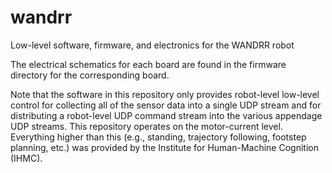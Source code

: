 # wandrr
Low-level software, firmware, and electronics for the WANDRR robot

The electrical schematics for each board are found in the firmware
directory for the corresponding board.

Note that the software in this repository only provides robot-level low-level
control for collecting all of the sensor data into a single UDP stream and
for distributing a robot-level UDP command stream into the various appendage
UDP streams. This repository operates on the motor-current level. Everything 
higher than this (e.g., standing, trajectory following, footstep planning, 
etc.) was provided by the Institute for Human-Machine Cognition (IHMC).
